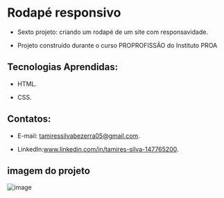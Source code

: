 # Rodapé responsivo

 - Sexto projeto: criando um rodapé de um site com responsavidade.
  
 - Projeto construído durante o curso PROPROFISSÃO do Instituto PROA
   
   
## Tecnologias Aprendidas:
 - HTML.
   
 - CSS.

## Contatos:
 - E-mail: tamiressilvabezerra05@gmail.com.
   
 - LinkedIn:www.linkedin.com/in/tamires-silva-147765200.

    
    
## imagem do projeto
![image](https://github.com/tamiressil/Responsive-Website-Footer-Design-using-HTML-And-CSS/assets/163886976/45eb6670-3220-4e41-8098-c972332bf7b8)

